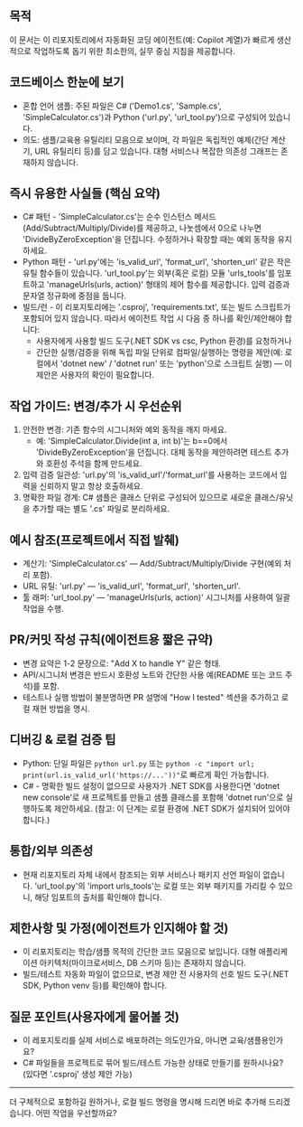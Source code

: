 ## 목적

이 문서는 이 리포지토리에서 자동화된 코딩 에이전트(예: Copilot 계열)가 빠르게 생산적으로 작업하도록 돕기 위한 최소한의, 실무 중심 지침을 제공합니다.

## 코드베이스 한눈에 보기

- 혼합 언어 샘플: 주된 파일은 C# ('Demo1.cs', 'Sample.cs', 'SimpleCalculator.cs')과 Python ('url.py', 'url_tool.py')으로 구성되어 있습니다.
- 의도: 샘플/교육용 유틸리티 모음으로 보이며, 각 파일은 독립적인 예제(간단 계산기, URL 유틸리티 등)를 담고 있습니다. 대형 서비스나 복잡한 의존성 그래프는 존재하지 않습니다.

## 즉시 유용한 사실들 (핵심 요약)

- C# 패턴 - 'SimpleCalculator.cs'는 순수 인스턴스 메서드(Add/Subtract/Multiply/Divide)를 제공하고, 나눗셈에서 0으로 나누면 'DivideByZeroException'을 던집니다. 수정하거나 확장할 때는 예외 동작을 유지하세요.
- Python 패턴 - 'url.py'에는 'is_valid_url', 'format_url', 'shorten_url' 같은 작은 유틸 함수들이 있습니다. 'url_tool.py'는 외부(혹은 로컬) 모듈 'urls_tools'를 임포트하고 'manageUrls(urls, action)' 형태의 제어 함수를 제공합니다. 입력 검증과 문자열 정규화에 중점을 둡니다.
- 빌드/런 - 이 리포지토리에는 '.csproj', 'requirements.txt', 또는 빌드 스크립트가 포함되어 있지 않습니다. 따라서 에이전트 작업 시 다음 중 하나를 확인/제안해야 합니다:
  - 사용자에게 사용할 빌드 도구(.NET SDK vs csc, Python 환경)를 요청하거나
  - 간단한 실행/검증을 위해 독립 파일 단위로 컴파일/실행하는 명령을 제안(예: 로컬에서 'dotnet new' / 'dotnet run' 또는 'python'으로 스크립트 실행) — 이 제안은 사용자의 확인이 필요합니다.

## 작업 가이드: 변경/추가 시 우선순위

1. 안전한 변경: 기존 함수의 시그니처와 예외 동작을 깨지 마세요.
   - 예: 'SimpleCalculator.Divide(int a, int b)'는 b==0에서 'DivideByZeroException'을 던집니다. 대체 동작을 제안하려면 테스트 추가와 호환성 주석을 함께 만드세요.
2. 입력 검증 일관성: 'url.py'의 'is_valid_url'/'format_url'를 사용하는 코드에서 입력을 신뢰하지 말고 항상 호출하세요.
3. 명확한 파일 경계: C# 샘플은 클래스 단위로 구성되어 있으므로 새로운 클래스/유닛을 추가할 때는 별도 '.cs' 파일로 분리하세요.

## 예시 참조(프로젝트에서 직접 발췌)

- 계산기: 'SimpleCalculator.cs' — Add/Subtract/Multiply/Divide 구현(예외 처리 포함).
- URL 유틸: 'url.py' — 'is_valid_url', 'format_url', 'shorten_url'.
- 툴 래퍼: 'url_tool.py' — 'manageUrls(urls, action)' 시그니처를 사용하여 일괄 작업을 수행.

## PR/커밋 작성 규칙(에이전트용 짧은 규약)

- 변경 요약은 1-2 문장으로: "Add X to handle Y" 같은 형태.
- API/시그니처 변경은 반드시 호환성 노트와 간단한 사용 예(README 또는 코드 주석)를 포함.
- 테스트나 실행 방법이 불분명하면 PR 설명에 "How I tested" 섹션을 추가하고 로컬 재현 방법을 명시.

## 디버깅 & 로컬 검증 팁

- Python: 단일 파일은 `python url.py` 또는 `python -c "import url; print(url.is_valid_url('https://...'))"`로 빠르게 확인 가능합니다.
- C# - 명확한 빌드 설정이 없으므로 사용자가 .NET SDK를 사용한다면 'dotnet new console'로 새 프로젝트를 만들고 샘플 클래스를 포함해 'dotnet run'으로 실행하도록 제안하세요. (참고: 이 단계는 로컬 환경에 .NET SDK가 설치되어 있어야 합니다.)

## 통합/외부 의존성

- 현재 리포지토리 자체 내에서 참조되는 외부 서비스나 패키지 선언 파일이 없습니다. 'url_tool.py'의 'import urls_tools'는 로컬 또는 외부 패키지를 가리킬 수 있으니, 해당 임포트의 출처를 확인해야 합니다.

## 제한사항 및 가정(에이전트가 인지해야 할 것)

- 이 리포지토리는 학습/샘플 목적의 간단한 코드 모음으로 보입니다. 대형 애플리케이션 아키텍처(마이크로서비스, DB 스키마 등)는 존재하지 않습니다.
- 빌드/테스트 자동화 파일이 없으므로, 변경 제안 전 사용자의 선호 빌드 도구(.NET SDK, Python venv 등)를 확인해야 합니다.

## 질문 포인트(사용자에게 물어볼 것)

- 이 레포지토리를 실제 서비스로 배포하려는 의도인가요, 아니면 교육/샘플용인가요?
- C# 파일들을 프로젝트로 묶어 빌드/테스트 가능한 상태로 만들기를 원하시나요? (있다면 '.csproj' 생성 제안 가능)

---
더 구체적으로 포함하길 원하거나, 로컬 빌드 명령을 명시해 드리면 바로 추가해 드리겠습니다. 어떤 작업을 우선할까요?
